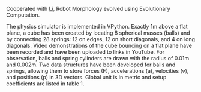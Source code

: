 Cooperated with [Li](https://github.com/davit666), Robot Morphology evolved using Evolutionary Computation.

The physics simulator is implemented in VPython. Exactly 1m above a flat plane, a cube has been created by locating 8 spherical masses (balls) and by connecting 28 springs: 12 on edges, 12 on short diagonals, and 4 on long diagonals. Video demonstrations of the cube bouncing on a flat plane have been recorded and have been uploaded to links in YouTube. For observation, balls and spring cylinders are drawn with the radius of 0.01m and 0.002m. Two data structures have been developed for balls and springs, allowing them to store forces (F), accelerations (a), velocities (v), and positions (p) in 3D vectors. Global unit is in metric and setup coefficients are listed in table 1. 
